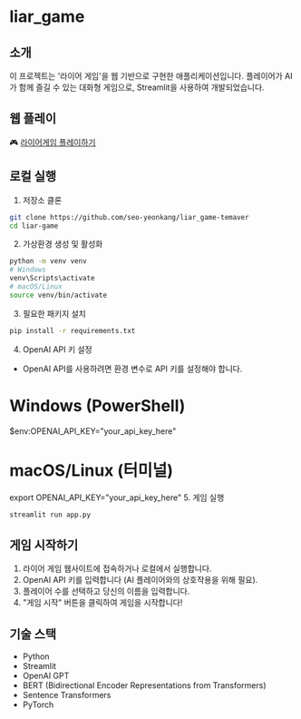 # liar_game

## 소개
이 프로젝트는  '라이어 게임'을 웹 기반으로 구현한 애플리케이션입니다. 플레이어가 AI가 함께 즐길 수 있는 대화형 게임으로, Streamlit을 사용하여 개발되었습니다.

## 웹 플레이
🎮 [라이어게임 플레이하기](https://kubig-liargame.streamlit.app/)

## 로컬 실행

1. 저장소 클론
```bash
git clone https://github.com/seo-yeonkang/liar_game-temaver
cd liar-game
```
2. 가상환경 생성 및 활성화
```bash
python -m venv venv
# Windows
venv\Scripts\activate
# macOS/Linux
source venv/bin/activate
```
3. 필요한 패키지 설치
```bash
pip install -r requirements.txt
```
4. OpenAI API 키 설정
- OpenAI API를 사용하려면 환경 변수로 API 키를 설정해야 합니다.
# Windows (PowerShell)
$env:OPENAI_API_KEY="your_api_key_here"
# macOS/Linux (터미널)
export OPENAI_API_KEY="your_api_key_here"
5. 게임 실행
```bash
streamlit run app.py
```



## 게임 시작하기
1. 라이어 게임 웹사이트에 접속하거나 로컬에서 실행합니다.
2. OpenAI API 키를 입력합니다 (AI 플레이어와의 상호작용을 위해 필요).
3. 플레이어 수를 선택하고 당신의 이름을 입력합니다.
4. "게임 시작" 버튼을 클릭하여 게임을 시작합니다!

## 기술 스택
- Python
- Streamlit
- OpenAI GPT
- BERT (Bidirectional Encoder Representations from Transformers)
- Sentence Transformers
- PyTorch
